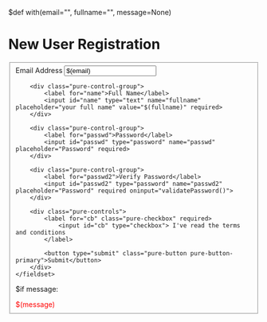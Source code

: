 $def with(email="", fullname="", message=None)

<script>
function validatePassword() {
  var passwd = document.getElementById("passwd");
  var passwd2 = document.getElementById("passwd2");
  if(passwd.value != passwd2.value)
    passwd2.setCustomValidity("Passwords do not match");
  else
    passwd2.setCustomValidity('');
}
</script>

New User Registration
=====

<form class="pure-form pure-form-aligned" action="/register" method="POST">
    <fieldset>
        <div class="pure-control-group">
            <label for="email">Email Address</label>
            <input id="email" type="email" name="email" placeholder="your email" value="$(email)" required> 
        </div>

        <div class="pure-control-group">
            <label for="name">Full Name</label>
            <input id="name" type="text" name="fullname" placeholder="your full name" value="$(fullname)" required>
        </div>

        <div class="pure-control-group">
            <label for="passwd">Password</label>
            <input id="passwd" type="password" name="passwd" placeholder="Password" required>
        </div>

        <div class="pure-control-group">
            <label for="passwd2">Verify Password</label>
            <input id="passwd2" type="password" name="passwd2" placeholder="Password" required oninput="validatePassword()">
        </div>

        <div class="pure-controls">
            <label for="cb" class="pure-checkbox" required>
                <input id="cb" type="checkbox"> I've read the terms and conditions
            </label>

            <button type="submit" class="pure-button pure-button-primary">Submit</button>
        </div>
    </fieldset>
</form>

$if message:
  <div style="color:red">$(message)</div>


